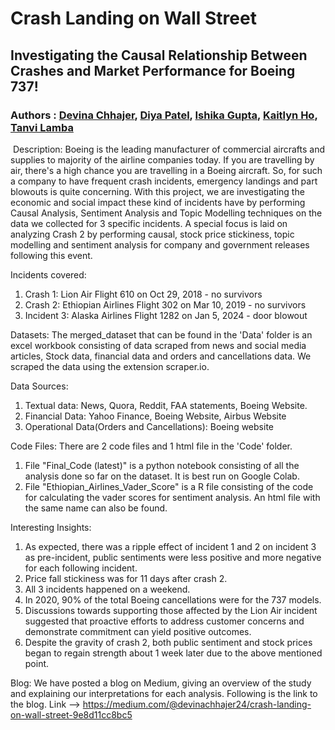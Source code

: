 # Crash Landing on Wall Street
## Investigating the Causal Relationship Between Crashes and Market Performance for Boeing 737!
### Authors : <a href="https://github.com/DevinaChhajer"> Devina Chhajer</a>, <a href="https://github.com/Autumn-01"> Diya Patel</a>, <a href="https://github.com/IshG31"> Ishika Gupta</a>, <a href="https://github.com/ktho2 "> Kaitlyn Ho</a>, <a href="https://github.com/tanvilamba"> Tanvi Lamba</a>
  <img href="Github profile image source"> 
</a>  
Description: 
Boeing is the leading manufacturer of commercial aircrafts and supplies to majority of the airline companies today. If you are travelling by air, there's a high chance you are travelling in a Boeing aircraft. So, for such a company to have frequent crash incidents, emergency landings and part blowouts is quite concerning. With this project, we are investigating the economic and social impact these kind of incidents have by performing Causal Analysis, Sentiment Analysis and Topic Modelling techniques on the data we collected for 3 specific incidents.
A special focus is laid on analyzing Crash 2 by performing causal, stock price stickiness, topic modelling and sentiment analysis for company and government releases following this event.

Incidents covered:  
  1. Crash 1: Lion Air Flight 610 on Oct 29, 2018 - no survivors
  2. Crash 2: Ethiopian Airlines Flight 302 on Mar 10, 2019 - no survivors
  3. Incident 3: Alaska Airlines Flight 1282 on Jan 5, 2024 - door blowout
     
Datasets: 
The merged_dataset that can be found in the 'Data' folder is an excel workbook consisting of data scraped from news and social media articles, Stock data, financial data and orders and cancellations data. We scraped the data using the extension scraper.io.

Data Sources:
  1. Textual data: News, Quora, Reddit, FAA statements, Boeing Website.
  2. Financial Data: Yahoo Finance, Boeing Website, Airbus Website
  3. Operational Data(Orders and Cancellations): Boeing website

Code Files: 
There are 2 code files and 1 html file in the 'Code' folder. 
  1. File "Final_Code (latest)" is a python notebook consisting of all the analysis done so far on the dataset. It is best run on Google Colab.
  2. File "Ethiopian_Airlines_Vader_Score" is a R file consisting of the code for calculating the vader scores for sentiment analysis. An html file with the same name can also be found.

Interesting Insights:
  1. As expected, there was a ripple effect of incident 1 and 2 on incident 3 as pre-incident, public sentiments were less positive and more negative for each following incident.
  2. Price fall stickiness was for 11 days after crash 2.
  3. All 3 incidents happened on a weekend.
  4. In 2020, 90% of the total Boeing cancellations were for the 737 models.
  5. Discussions towards supporting those affected by the Lion Air incident suggested that proactive efforts to address customer concerns and demonstrate commitment can yield positive outcomes.
  6. Despite the gravity of crash 2, both public sentiment and stock prices began to regain strength about 1 week later due to the above mentioned point.

Blog:
We have posted a blog on Medium, giving an overview of the study and explaining our interpretations for each analysis. Following is the link to the blog.
Link --> https://medium.com/@devinachhajer24/crash-landing-on-wall-street-9e8d11cc8bc5
